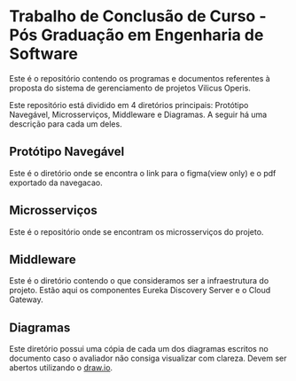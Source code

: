 # Trabalho de Conclusão de Curso - Pós Graduação em Engenharia de Software

Este é o repositório contendo os programas e documentos referentes à proposta do sistema de gerenciamento de projetos Vilicus Operis.

Este repositório está dividido em 4 diretórios principais: Protótipo Navegável, Microsserviços, Middleware e Diagramas. A seguir há uma descrição para cada um deles.


## Protótipo Navegável

Este é o diretório onde se encontra o link para o figma(view only) e o pdf exportado da navegacao.

## Microsserviços

Este é o repositório onde se encontram os microsserviços do projeto.

## Middleware

Este é o diretório contendo o que consideramos ser a infraestrutura do projeto. Estão aqui os componentes Eureka Discovery Server e o Cloud Gateway.

## Diagramas

Este diretório possui uma cópia de cada um dos diagramas escritos no documento caso o avaliador não consiga visualizar com clareza. Devem ser abertos utilizando o [draw.io](http://draw.io/).